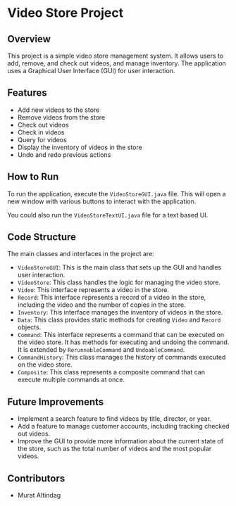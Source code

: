 # Video Store Project

## Overview
This project is a simple video store management system. It allows users to add, remove, and check out videos, and manage inventory. The application uses a Graphical User Interface (GUI) for user interaction.

## Features
- Add new videos to the store
- Remove videos from the store
- Check out videos
- Check in videos
- Query for videos
- Display the inventory of videos in the store
- Undo and redo previous actions

## How to Run
To run the application, execute the `VideoStoreGUI.java` file. This will open a new window with various buttons to interact with the application.

You could also run the `VideoStoreTextUI.java` file for a text based UI.

## Code Structure
The main classes and interfaces in the project are:

- `VideoStoreGUI`: This is the main class that sets up the GUI and handles user interaction.
- `VideoStore`: This class handles the logic for managing the video store.
- `Video`: This interface represents a video in the store.
- `Record`: This interface represents a record of a video in the store, including the video and the number of copies in the store.
- `Inventory`: This interface manages the inventory of videos in the store.
- `Data`: This class provides static methods for creating `Video` and `Record` objects.
- `Command`: This interface represents a command that can be executed on the video store. It has methods for executing and undoing the command. It is extended by `RerunnableCommand` and `UndoableCommand`.
- `CommandHistory`: This class manages the history of commands executed on the video store.
- `Composite`: This class represents a composite command that can execute multiple commands at once.

## Future Improvements
- Implement a search feature to find videos by title, director, or year.
- Add a feature to manage customer accounts, including tracking checked out videos.
- Improve the GUI to provide more information about the current state of the store, such as the total number of videos and the most popular videos.

## Contributors
- Murat Altindag